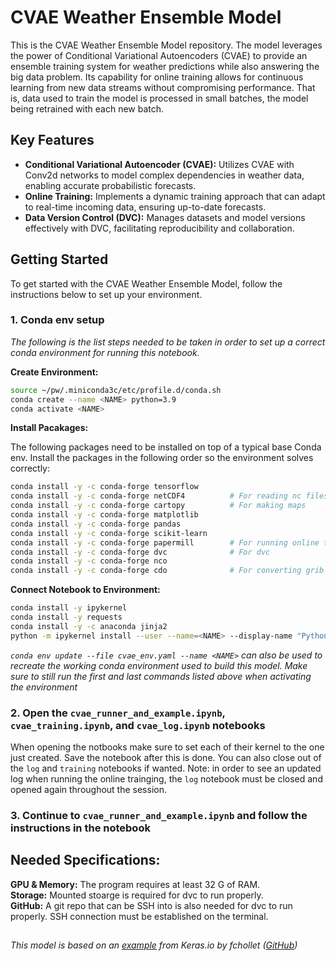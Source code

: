 # CVAE Weather Ensemble Model

This is the CVAE Weather Ensemble Model repository. The model leverages the power of Conditional Variational Autoencoders (CVAE) to provide an ensemble training system for weather predictions while also answering the big data problem. Its capability for online training allows for continuous learning from new data streams without compromising performance. That is, data used to train the model is processed in small batches, the model being retrained with each new batch. 

## Key Features

* **Conditional Variational Autoencoder (CVAE):** Utilizes CVAE with Conv2d networks to model complex dependencies in weather data, enabling accurate probabilistic forecasts.
* **Online Training:** Implements a dynamic training approach that can adapt to real-time incoming data, ensuring up-to-date forecasts.
* **Data Version Control (DVC):** Manages datasets and model versions effectively with DVC, facilitating reproducibility and collaboration.

## Getting Started

To get started with the CVAE Weather Ensemble Model, follow the instructions below to set up your environment.

### 1. Conda env setup
*The following is the list steps needed to be taken in order to set up a correct conda environment for running this notebook.*

**Create Environment:**
```bash
source ~/pw/.miniconda3c/etc/profile.d/conda.sh
conda create --name <NAME> python=3.9
conda activate <NAME>
```

**Install Pacakages:** 

The following packages need to be installed on top of a typical base Conda env. Install the packages in the following order so the environment solves correctly:
```bash
conda install -y -c conda-forge tensorflow
conda install -y -c conda-forge netCDF4          # For reading nc files
conda install -y -c conda-forge cartopy          # For making maps
conda install -y -c conda-forge matplotlib
conda install -y -c conda-forge pandas
conda install -y -c conda-forge scikit-learn
conda install -y -c conda-forge papermill        # For running online training
conda install -y -c conda-forge dvc              # For dvc
conda install -y -c conda-forge nco
conda install -y -c conda-forge cdo              # For converting grib to nc
```
**Connect Notebook to Environment:**
```bash
conda install -y ipykernel
conda install -y requests
conda install -y -c anaconda jinja2
python -m ipykernel install --user --name=<NAME> --display-name "Python (<NAME>)"
```

*`conda env update --file cvae_env.yaml --name <NAME>` can also be used to recreate the working conda environment used to build this model. Make sure to still run the first and last commands listed above when activating the environment* 

### 2. Open the `cvae_runner_and_example.ipynb`, `cvae_training.ipynb`, and `cvae_log.ipynb` notebooks

When opening the notbooks make sure to set each of their kernel to the one just created. Save the notebook after this is done. You can also close out of the `log` and `training` notebooks if wanted. Note: in order to see an updated log when running the online trainging, the `log` notebook must be closed and opened again throughout the session.

### 3. Continue to `cvae_runner_and_example.ipynb` and follow the instructions in the notebook

## Needed Specifications:
**GPU & Memory:** The program requires at least 32 G of RAM.\
**Storage:** Mounted stoarge is required for dvc to run properly.\
**GitHub:** A git repo that can be SSH into is also needed for dvc to run properly. SSH connection must be established on the terminal.

##

*This model is based on an [example](https://keras.io/examples/generative/vae/) from Keras.io by fchollet ([GitHub](https://github.com/keras-team/keras-io/blob/master/examples/generative/vae.py))*